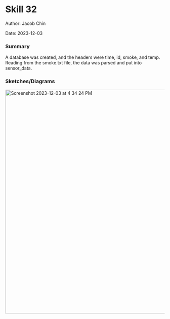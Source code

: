 #  Skill 32

Author: Jacob Chin

Date: 2023-12-03


### Summary
A database was created, and the headers were time, id, smoke, and temp. Reading from the smoke.txt file, the data was parsed and put into sensor_data.

### Sketches/Diagrams
<img width="706" alt="Screenshot 2023-12-03 at 4 34 24 PM" src="https://github.com/BU-EC444/Chin-Jacob/assets/108195485/25088e87-5b74-4fd8-81af-c5f6f3674a1f">
